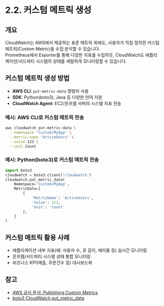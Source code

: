 # 2.2. 커스텀 메트릭 생성

## 개요
CloudWatch는 AWS에서 제공하는 표준 메트릭 외에도, 사용자가 직접 정의한 커스텀 메트릭(Custom Metric)을 수집·분석할 수 있습니다.  
Prometheus에서 Exporter를 통해 다양한 지표를 수집하듯, CloudWatch도 애플리케이션/서드파티 시스템의 상태를 세밀하게 모니터링할 수 있습니다.

## 커스텀 메트릭 생성 방법
- **AWS CLI**: `put-metric-data` 명령어 사용
- **SDK**: Python(boto3), Java 등 다양한 언어 지원
- **CloudWatch Agent**: EC2/온프렘 서버의 시스템 지표 전송

### 예시: AWS CLI로 커스텀 메트릭 전송
```bash
aws cloudwatch put-metric-data \
  --namespace "Custom/MyApp" \
  --metric-name "ActiveUsers" \
  --value 123 \
  --unit Count
```

### 예시: Python(boto3)로 커스텀 메트릭 전송
```python
import boto3
cloudwatch = boto3.client('cloudwatch')
cloudwatch.put_metric_data(
    Namespace='Custom/MyApp',
    MetricData=[
        {
            'MetricName': 'ActiveUsers',
            'Value': 123,
            'Unit': 'Count'
        },
    ]
)
```

## 커스텀 메트릭 활용 사례
- 애플리케이션 내부 지표(예: 사용자 수, 큐 길이, 에러율 등) 실시간 모니터링
- 온프렘/서드파티 시스템 상태 통합 모니터링
- 비즈니스 KPI(매출, 주문건수 등) 대시보드화

## 참고
- [AWS 공식 문서: Publishing Custom Metrics](https://docs.aws.amazon.com/ko_kr/AmazonCloudWatch/latest/monitoring/publishingMetrics.html)
- [boto3 CloudWatch put_metric_data](https://boto3.amazonaws.com/v1/documentation/api/latest/reference/services/cloudwatch/client/put_metric_data.html)
